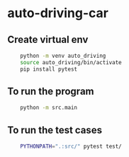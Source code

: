 # auto-driving-car

## Create virtual env
```bash
    python -m venv auto_driving
    source auto_driving/bin/activate
    pip install pytest
```

## To run the program 

```bash
    python -m src.main
```

## To run the test cases

```bash
    PYTHONPATH=".:src/" pytest test/
```